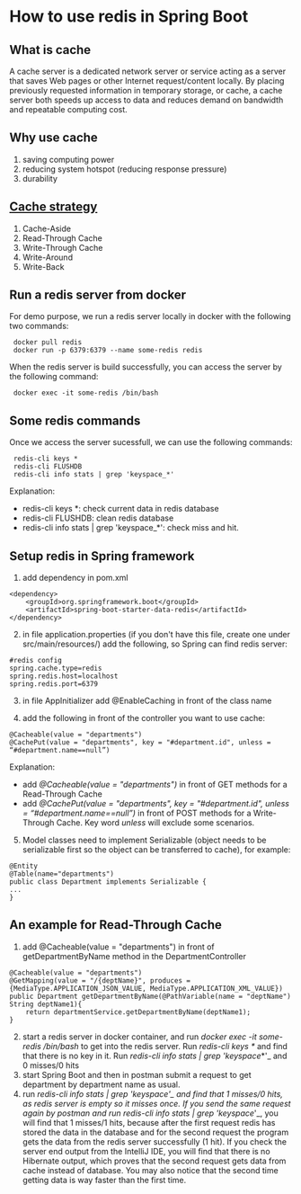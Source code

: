 # How to use redis in Spring Boot

## What is cache

A cache server is a dedicated network server or service acting as a server that saves Web pages or other Internet request/content locally. By placing previously requested information in temporary storage, or cache, a cache server both speeds up access to data and reduces demand on bandwidth and repeatable computing cost.

## Why use cache

1. saving computing power
2. reducing system hotspot (reducing response pressure)
3. durability

## [Cache strategy](https://codeahoy.com/2017/08/11/caching-strategies-and-how-to-choose-the-right-one/)
1.  Cache-Aside
2.  Read-Through Cache
3.  Write-Through Cache
4.  Write-Around
5.  Write-Back

## Run a redis server from docker
For demo purpose, we run a redis server locally in docker with the following two commands:
```
 docker pull redis
 docker run -p 6379:6379 --name some-redis redis
```

When the redis server is build successfully, you can access the server by the following command:
```
 docker exec -it some-redis /bin/bash
```

## Some redis commands

Once we access the server sucessfull, we can use the following commands:
```
 redis-cli keys *
 redis-cli FLUSHDB
 redis-cli info stats | grep 'keyspace_*'
```

Explanation:
- redis-cli keys *: check current data in redis database
- redis-cli FLUSHDB: clean redis database
- redis-cli info stats | grep 'keyspace_*': check miss and hit. 

## Setup redis in Spring framework

1. add dependency in pom.xml
```
<dependency>
    <groupId>org.springframework.boot</groupId>
    <artifactId>spring-boot-starter-data-redis</artifactId>
</dependency>
```
2. in file application.properties (if you don't have this file, create one under src/main/resources/) add the following, so Spring can find redis server:
```
#redis config
spring.cache.type=redis
spring.redis.host=localhost
spring.redis.port=6379
```

3. in file AppInitializer add @EnableCaching in front of the class name

4. add the following in front of the controller you want to use cache:
```
@Cacheable(value = "departments")
@CachePut(value = "departments", key = "#department.id", unless = “#department.name==null”)
```
Explanation:
- add _@Cacheable(value = "departments")_ in front of GET methods for a Read-Through Cache
- add _@CachePut(value = "departments", key = "#department.id", unless = “#department.name==null”)_ in front of POST methods for a Write-Through Cache. Key word _unless_ will exclude some scenarios. 

5. Model classes need to implement Serializable (object needs to be serializable first so the object can be transferred to cache), for example:

```
@Entity  
@Table(name="departments")  
public class Department implements Serializable {
...
}
```

## An example for Read-Through Cache
1. add @Cacheable(value = "departments") in front of getDepartmentByName method in the DepartmentController

```
@Cacheable(value = "departments")  
@GetMapping(value = "/{deptName}", produces = {MediaType.APPLICATION_JSON_VALUE, MediaType.APPLICATION_XML_VALUE})  
public Department getDepartmentByName(@PathVariable(name = "deptName") String deptName1){  
    return departmentService.getDepartmentByName(deptName1);  
}
```

2. start a redis server in docker container, and run _docker exec -it some-redis /bin/bash_ to get into the redis server. Run _redis-cli keys *_ and find that there is no key in it. Run _redis-cli info stats | grep 'keyspace_*'_ and 0 misses/0 hits
3. start Spring Boot and then in postman submit a request to get department by department name as usual.
4. run _redis-cli info stats | grep 'keyspace_*'_ and find that 1 misses/0 hits, as redis server is empty so it misses once. If you send the same request again by postman and run _redis-cli info stats | grep 'keyspace_*'_, you will find that 1 misses/1 hits, because after the first request redis has stored the data in the database and for the second request the program gets the data from the redis server successfully (1 hit). If you check the server end output from the IntelliJ IDE, you will find that there is no Hibernate output, which proves that the second request gets data from cache instead of database. You may also notice that the second time getting data is way faster than the first time.
